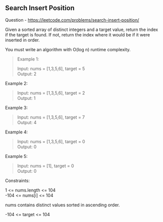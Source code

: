 ## Search Insert Position

Question - 
    https://leetcode.com/problems/search-insert-position/

Given a sorted array of distinct integers and a target value, return the index if the target is found. If not, return the index where it would be if it were inserted in order.

You must write an algorithm with O(log n) runtime complexity.

 

>Example 1:
>
>Input: nums = [1,3,5,6], target = 5  
>Output: 2

Example 2:


>Input: nums = [1,3,5,6], target = 2  
>Output: 1

Example 3:


>Input: nums = [1,3,5,6], target = 7  
>Output: 4

Example 4:

>Input: nums = [1,3,5,6], target = 0  
>Output: 0

Example 5:

>Input: nums = [1], target = 0  
>Output: 0
 

Constraints:

1 <= nums.length <= 104  
-104 <= nums[i] <= 104

nums contains distinct values sorted in ascending order.

-104 <= target <= 104
